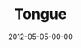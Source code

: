 ---
layout: message
category: message
series: "James: Putting Your Faith to Work"
title: "Tongue"
date: 2012-05-05-00-00
message_id: 725
---